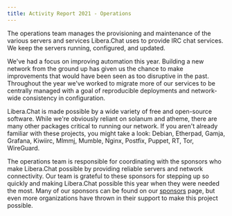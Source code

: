 ```yaml
---
title: Activity Report 2021 - Operations
---
```


The operations team manages the provisioning and maintenance of the
various servers and services Libera.Chat uses to provide IRC chat
services. We keep the servers running, configured, and updated.

We've had a focus on improving automation this year. Building a new
network from the ground up has given us the chance to make improvements
that would have been seen as too disruptive in the past. Throughout the
year we've worked to migrate more of our services to be centrally
managed with a goal of reproducible deployments and network-wide
consistency in configuration.

Libera.Chat is made possible by a wide variety of free and open-source
software. While we're obviously reliant on solanum and atheme, there are
many other packages critical to running our network. If you aren't
already familiar with these projects, you might take a look: Debian,
Etherpad, Gamja, Grafana, Kiwiirc, Mlmmj, Mumble, Nginx, Postfix,
Puppet, RT, Tor, WireGuard.

The operations team is responsible for coordinating with the sponsors
who make Libera.Chat possible by providing reliable servers and network
connectivity. Our team is grateful to these sponsors for stepping up so
quickly and making Libera.Chat possible this year when they were needed
the most. Many of our sponsors can be found on our
[sponsors](https://libera.chat/sponsors/) page, but even more
organizations have thrown in their support to make this project
possible.
